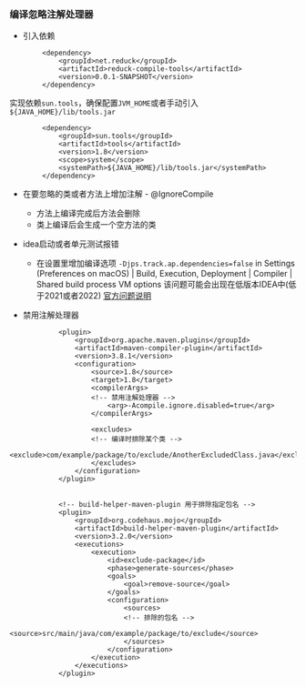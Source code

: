 ### 编译忽略注解处理器

* 引入依赖
```pom
        <dependency>
            <groupId>net.reduck</groupId>
            <artifactId>reduck-compile-tools</artifactId>
            <version>0.0.1-SNAPSHOT</version>
        </dependency>
```
实现依赖`sun.tools`，确保配置`JVM_HOME`或者手动引入`${JAVA_HOME}/lib/tools.jar`
```pom
        <dependency>
            <groupId>sun.tools</groupId>
            <artifactId>tools</artifactId>
            <version>1.8</version>
            <scope>system</scope>
            <systemPath>${JAVA_HOME}/lib/tools.jar</systemPath>
        </dependency>
```

* 在要忽略的类或者方法上增加注解 - @IgnoreCompile
  - 方法上编译完成后方法会删除
  - 类上编译后会生成一个空方法的类

* idea启动或者单元测试报错
  - 在设置里增加编译选项 `-Djps.track.ap.dependencies=false`
in Settings (Preferences on macOS) | Build, Execution, Deployment | Compiler | Shared build process VM options
该问题可能会出现在低版本IDEA中(低于2021或者2022)
[官方问题说明](https://youtrack.jetbrains.com/issue/IDEA-274697/java-java.lang.IllegalArgumentException)

* 禁用注解处理器

```pom
            <plugin>
                <groupId>org.apache.maven.plugins</groupId>
                <artifactId>maven-compiler-plugin</artifactId>
                <version>3.8.1</version>
                <configuration>
                    <source>1.8</source>
                    <target>1.8</target>
                    <compilerArgs>
                    <!-- 禁用注解处理器 -->
                        <arg>-Acompile.ignore.disabled=true</arg>
                    </compilerArgs>

                    <excludes>
                    <!-- 编译时排除某个类 -->
                        <exclude>com/example/package/to/exclude/AnotherExcludedClass.java</exclude>
                    </excludes>
                </configuration>
            </plugin>

            
            <!-- build-helper-maven-plugin 用于排除指定包名 -->
            <plugin>
                <groupId>org.codehaus.mojo</groupId>
                <artifactId>build-helper-maven-plugin</artifactId>
                <version>3.2.0</version>
                <executions>
                    <execution>
                        <id>exclude-package</id>
                        <phase>generate-sources</phase>
                        <goals>
                            <goal>remove-source</goal>
                        </goals>
                        <configuration>
                            <sources>
                            <!-- 排除的包名 -->
                                <source>src/main/java/com/example/package/to/exclude</source>
                            </sources>
                        </configuration>
                    </execution>
                </executions>
            </plugin>
```
